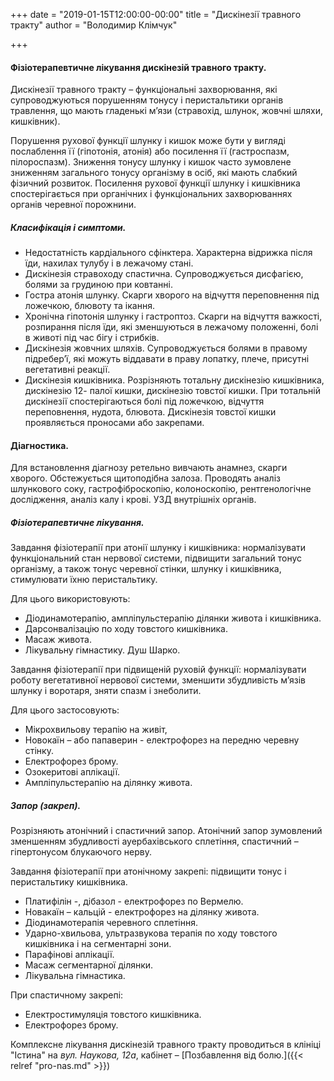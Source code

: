 +++
date = "2019-01-15T12:00:00-00:00"
title = "Дискінезії травного тракту"
author = "Володимир Клімчук"

+++



#### Фізіотерапевтичне лікування дискінезій травного тракту.
 
Дискінезії травного тракту – функціональні захворювання, які супроводжуються порушенням тонусу і перистальтики органів травлення, що мають гладенькі м’язи (стравохід, шлунок, жовчні шляхи, кишківник).

Порушення рухової функції шлунку і кишок може бути у вигляді послаблення її (гіпотонія, атонія) або посилення її (гастроспазм, пілороспазм). Зниження тонусу шлунку і кишок часто зумовлене зниженням загального тонусу організму в осіб, які мають слабкий фізичний розвиток. Посилення рухової функції шлунку і кишківника спостерігається при органічних і функціональних захворюваннях органів черевної порожнини.

##### Класифікація і симптоми.

* Недостатність кардіального сфінктера. Характерна відрижка після їди, нахилах тулубу і в лежачому стані.
* Дискінезія стравоходу спастична. Супроводжується дисфагією, болями за грудиною при ковтанні.
* Гостра атонія шлунку. Скарги хворого на відчуття переповнення під ложечкою, блювоту та ікання.
* Хронічна гіпотонія шлунку і гастроптоз. Скарги на відчуття важкості, розпирання після їди, які зменшуються в лежачому положенні, болі в животі під час бігу і стрибків.
* Дискінезія жовчних шляхів. Супроводжується болями в правому підребер’ї, які можуть віддавати в праву лопатку, плече, присутні вегетативні реакції.
* Дискінезія кишківника. Розрізняють тотальну дискінезію кишківника, дискінезію 12- палої кишки, дискінезію товстої кишки. При тотальній дискінезії спостерігаються болі під ложечкою, відчуття переповнення, нудота, блювота. Дискінезія товстої кишки проявляється проносами або закрепами.

#### Діагностика. 

Для встановлення діагнозу ретельно вивчають анамнез, скарги хворого. Обстежується щитоподібна залоза. Проводять аналіз шлункового соку, гастрофіброскопію, колоноскопію, рентгенологічне дослідження, аналіз калу і крові. УЗД внутрішніх органів.
 
##### Фізіотерапевтичне лікування.

 Завдання фізіотерапії при атонії шлунку і кишківника: нормалізувати функціональний стан нервової системи, підвищити загальний тонус організму, а також тонус черевної стінки, шлунку і кишківника, стимулювати їхню перистальтику. 
 
 Для цього використовують: 
 
* Діодинамотерапію, ампліпульстерапію ділянки живота і кишківника.
* Дарсонвалізацію по ходу товстого кишківника.
* Масаж живота.
* Лікувальну гімнастику. Душ Шарко.

Завдання фізіотерапії при підвищеній руховій функції: нормалізувати роботу вегетативної нервової системи, зменшити збудливість м’язів шлунку і воротаря, зняти спазм і знеболити.

 Для цього застосовують:
 
* Мікрохвильову терапію на живіт, 
* Новокаїн – або папаверин - електрофорез на передню черевну стінку.
* Електрофорез брому.
* Озокеритові аплікації.
* Ампліпульстерапію на ділянку живота.

##### Запор (закреп).

 Розрізняють атонічний і спастичний запор. Атонічний запор зумовлений зменшенням збудливості ауербахівського сплетіння, спастичний – гіпертонусом блукаючого нерву. 
 
 Завдання фізіотерапії при атонічному закрепі: підвищити тонус і перистальтику кишківника. 
 
* Платифілін -, дібазол - електрофорез по Вермелю.
* Новакаїн – кальцій - електрофорез на ділянку живота.
* Діодинамотерапія черевного сплетіння.
* Ударно-хвильова, ультразвукова терапія по ходу товстого кишківника і на сегментарні зони. 
* Парафінові аплікації. 
* Масаж сегментарної ділянки.
* Лікувальна гімнастика.

При спастичному закрепі:

* Електростимуляція товстого кишківника.
* Електрофорез брому.

Комплексне лікування дискінезій травного тракту проводиться в клініці "Істина" на *вул. Наукова, 12а*,  кабінет – [Позбавлення від болю.]({{< relref "pro-nas.md" >}}) 